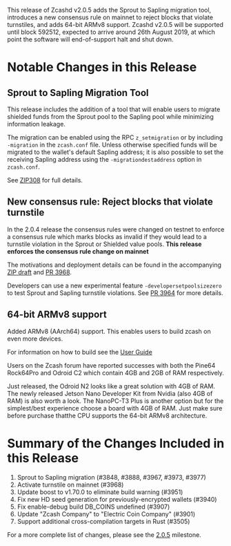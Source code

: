 This release of Zcashd v2.0.5 adds the Sprout to Sapling migration tool, introduces a new consensus rule on mainnet to reject blocks that violate turnstiles, and adds 64-bit ARMv8 support.  Zcashd v2.0.5 will be supported until block 592512, expected to arrive around 26th August 2019, at which point the software will end-of-support halt and shut down.

# Notable Changes in this Release

## Sprout to Sapling Migration Tool

This release includes the addition of a tool that will enable users to migrate shielded funds from the Sprout pool to the Sapling pool while minimizing information leakage. 

The migration can be enabled using the RPC `z_setmigration` or by including `-migration` in the `zcash.conf` file. Unless otherwise specified funds will be migrated to the wallet's default Sapling address; it is also possible to set the receiving Sapling address using the `-migrationdestaddress` option in `zcash.conf`.

See [ZIP308](https://github.com/zcash/zips/blob/master/zip-0308.rst) for full details. 

## New consensus rule: Reject blocks that violate turnstile

In the 2.0.4 release the consensus rules were changed on testnet to enforce a consensus rule which marks blocks as invalid if they would lead to a turnstile violation in the Sprout or Shielded value pools.
**This release enforces the consensus rule change on mainnet**

The motivations and deployment details can be found in the accompanying [ZIP draft](https://github.com/zcash/zips/pull/210) and [PR 3968](https://github.com/zcash/zcash/pull/3968).

Developers can use a new experimental feature `-developersetpoolsizezero` to test Sprout and Sapling turnstile violations. See [PR 3964](https://github.com/zcash/zcash/pull/3964) for more details.

## 64-bit ARMv8 support

Added ARMv8 (AArch64) support. This enables users to build zcash on even more devices.

For information on how to build see the [User Guide](https://zcash.readthedocs.io/en/latest/rtd_pages/user_guide.html#build)

Users on the Zcash forum have reported successes with both the Pine64 Rock64Pro and Odroid C2 which contain 4GB and 2GB of RAM respectively.

Just released, the Odroid N2 looks like a great solution with 4GB of RAM. The newly released Jetson Nano Developer Kit from Nvidia (also 4GB of RAM) is also worth a look. The NanoPC-T3 Plus is another option but for the simplest/best experience choose a board with 4GB of RAM. Just make sure before purchase thatthe CPU supports the 64-bit ARMv8 architecture.

# Summary of the Changes Included in this Release

1. Sprout to Sapling migration (#3848, #3888, #3967, #3973, #3977) 
1. Activate turnstile on mainnet (#3968)
1. Update boost to v1.70.0 to eliminate build warning (#3951)
1. Fix new HD seed generation for previously-encrypted wallets (#3940)
1. Fix enable-debug build DB_COINS undefined (#3907)
1. Update "Zcash Company" to "Electric Coin Company" (#3901)
1. Support additional cross-compilation targets in Rust (#3505)

For a more complete list of changes, please see the [2.0.5](https://github.com/zcash/zcash/pulls?q=is%3Apr+milestone%3Av2.0.5+is%3Aclosed) milestone.
